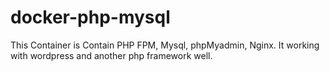 # docker-php-mysql
This Container is Contain PHP FPM, Mysql, phpMyadmin, Nginx. It working with wordpress and another php framework well.
